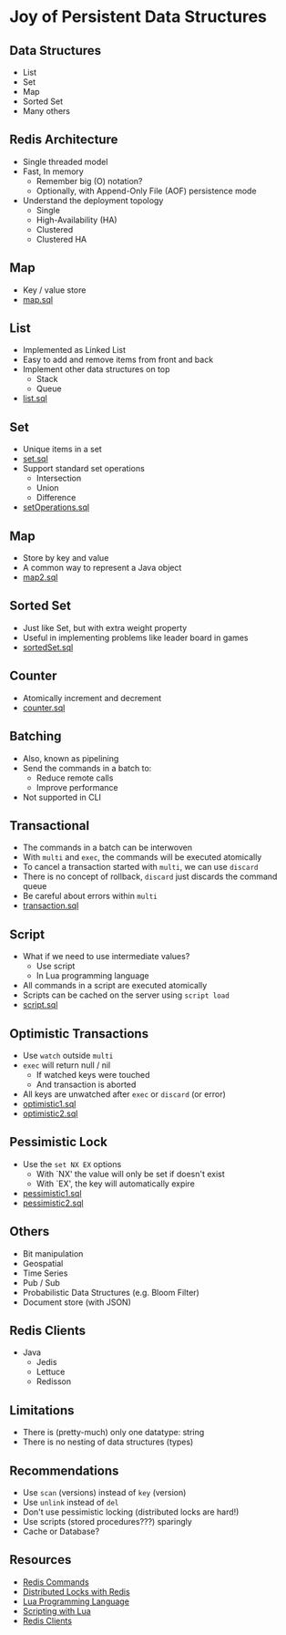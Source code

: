 # Joy of Persistent Data Structures

## Data Structures
* List
* Set
* Map
* Sorted Set
* Many others

## Redis Architecture
* Single threaded model
* Fast, In memory
  * Remember big (O) notation?
  * Optionally, with Append-Only File (AOF) persistence mode 
* Understand the deployment topology 
  * Single
  * High-Availability (HA)
  * Clustered
  * Clustered HA

## Map
* Key / value store
* [map.sql](src%2Fmain%2Fresources%2Fmap.sql)

## List
* Implemented as Linked List
* Easy to add and remove items from front and back
* Implement other data structures on top
  * Stack
  * Queue
* [list.sql](src%2Fmain%2Fresources%2Flist.sql)

## Set
* Unique items in a set
* [set.sql](src%2Fmain%2Fresources%2Fset.sql)
* Support standard set operations
  * Intersection
  * Union
  * Difference
* [setOperations.sql](src%2Fmain%2Fresources%2FsetOperations.sql)

## Map
* Store by key and value
* A common way to represent a Java object
* [map2.sql](src%2Fmain%2Fresources%2Fmap2.sql)

## Sorted Set
* Just like Set, but with extra weight property
* Useful in implementing problems like leader board in games
* [sortedSet.sql](src%2Fmain%2Fresources%2FsortedSet.sql)

## Counter
* Atomically increment and decrement
* [counter.sql](src%2Fmain%2Fresources%2Fcounter.sql)

## Batching
* Also, known as pipelining
* Send the commands in a batch to:
  * Reduce remote calls
  * Improve performance
* Not supported in CLI

## Transactional
* The commands in a batch can be interwoven
* With `multi` and `exec`, the commands will be executed atomically
* To cancel a transaction started with `multi`, we can use `discard`
* There is no concept of rollback, `discard` just discards the command queue
* Be careful about errors within `multi`
* [transaction.sql](src%2Fmain%2Fresources%2Ftransaction.sql)

## Script
* What if we need to use intermediate values?
  * Use script
  * In Lua programming language
* All commands in a script are executed atomically
* Scripts can be cached on the server using `script load`
* [script.sql](src%2Fmain%2Fresources%2Fscript.sql)

## Optimistic Transactions
* Use `watch` outside `multi`
* `exec` will return null / nil 
  * If watched keys were touched
  * And transaction is aborted
* All keys are unwatched after `exec` or `discard` (or error)
* [optimistic1.sql](src%2Fmain%2Fresources%2Foptimistic1.sql)
* [optimistic2.sql](src%2Fmain%2Fresources%2Foptimistic2.sql)

## Pessimistic Lock
* Use the `set NX EX` options
  * With `NX' the value will only be set if doesn't exist
  * With `EX', the key will automatically expire
* [pessimistic1.sql](src%2Fmain%2Fresources%2Fpessimistic1.sql)
* [pessimistic2.sql](src%2Fmain%2Fresources%2Fpessimistic2.sql)

## Others
* Bit manipulation
* Geospatial
* Time Series
* Pub / Sub
* Probabilistic Data Structures (e.g. Bloom Filter)
* Document store (with JSON)

## Redis Clients
* Java
  * Jedis
  * Lettuce
  * Redisson

## Limitations
* There is (pretty-much) only one datatype: string
* There is no nesting of data structures (types)

## Recommendations
* Use `scan` (versions) instead of `key` (version)
* Use `unlink` instead of `del`
* Don't use pessimistic locking (distributed locks are hard!)
* Use scripts (stored procedures???) sparingly
* Cache or Database?

## Resources
* [Redis Commands](https://redis.io/commands/)
* [Distributed Locks with Redis](https://redis.io/docs/manual/patterns/distributed-locks/)
* [Lua Programming Language](https://www.lua.org/)
* [Scripting with Lua](https://redis.io/docs/interact/programmability/eval-intro/)
* [Redis Clients](https://redis.io/resources/clients/)
